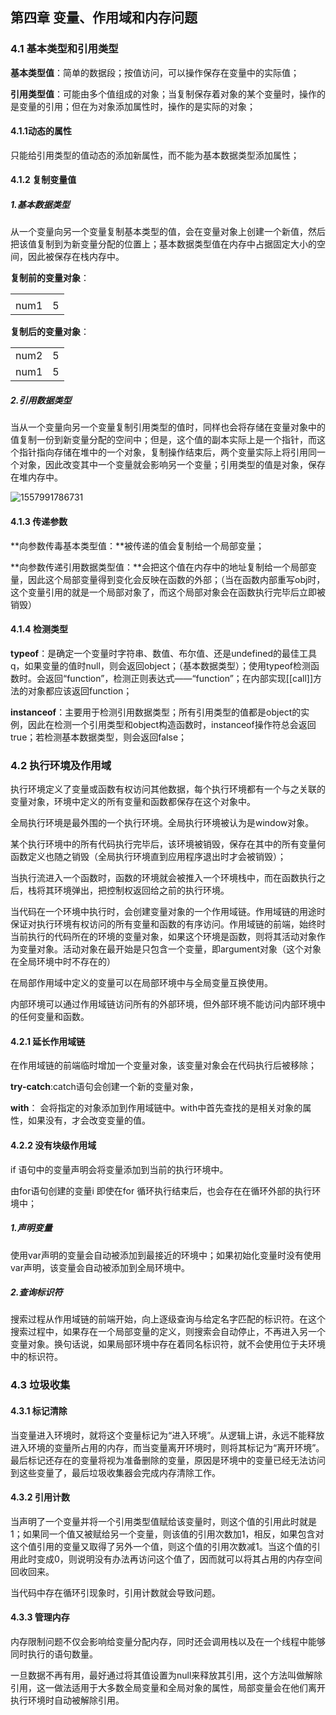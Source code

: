 ## 第四章 变量、作用域和内存问题

### 4.1 基本类型和引用类型

**基本类型值**：简单的数据段；按值访问，可以操作保存在变量中的实际值；

**引用类型值**：可能由多个值组成的对象；当复制保存着对象的某个变量时，操作的是变量的引用；但在为对象添加属性时，操作的是实际的对象；

#### 4.1.1动态的属性

只能给引用类型的值动态的添加新属性，而不能为基本数据类型添加属性；

#### 4.1.2 复制变量值

##### 1.基本数据类型

从一个变量向另一个变量复制基本类型的值，会在变量对象上创建一个新值，然后把该值复制到为新变量分配的位置上；基本数据类型值在内存中占据固定大小的空间，因此被保存在栈内存中。

**复制前的变量对象**：

|      |      |
| :--: | :--: |
|      |      |
| num1 |  5   |

**复制后的变量对象**：

|      |      |
| :--: | :--: |
| num2 |  5   |
| num1 |  5   |

##### 2.引用数据类型

当从一个变量向另一个变量复制引用类型的值时，同样也会将存储在变量对象中的值复制一份到新变量分配的空间中；但是，这个值的副本实际上是一个指针，而这个指针指向存储在堆中的一个对象，复制操作结束后，两个变量实际上将引用同一个对象，因此改变其中一个变量就会影响另一个变量；引用类型的值是对象，保存在堆内存中。

![1557991786731](C:\Users\L\AppData\Local\Temp\1557991786731.png)

#### 4.1.3 传递参数

**向参数传毒基本类型值：**被传递的值会复制给一个局部变量；

**向参数传递引用数据类型值：**会把这个值在内存中的地址复制给一个局部变量，因此这个局部变量得到变化会反映在函数的外部；（当在函数内部重写obj时，这个变量引用的就是一个局部对象了，而这个局部对象会在函数执行完毕后立即被销毁）

#### 4.1.4 检测类型

**typeof**：是确定一个变量时字符串、数值、布尔值、还是undefined的最佳工具q，如果变量的值时null，则会返回object；（基本数据类型）；使用typeof检测函数时。会返回“function”，检测正则表达式——“function”；在内部实现[[call]]方法的对象都应该返回function；

**instanceof**：主要用于检测引用数据类型；所有引用类型的值都是object的实例，因此在检测一个引用类型和object构造函数时，instanceof操作符总会返回true；若检测基本数据类型，则会返回false；

### 4.2 执行环境及作用域

执行环境定义了变量或函数有权访问其他数据，每个执行环境都有一个与之关联的变量对象，环境中定义的所有变量和函数都保存在这个对象中。

全局执行环境是最外围的一个执行环境。全局执行环境被认为是window对象。

某个执行环境中的所有代码执行完毕后，该环境被销毁，保存在其中的所有变量何函数定义也随之销毁（全局执行环境直到应用程序退出时才会被销毁）；

当执行流进入一个函数时，函数的环境就会被推入一个环境栈中，而在函数执行之后，栈将其环境弹出，把控制权返回给之前的执行环境。

当代码在一个环境中执行时，会创建变量对象的一个作用域链。作用域链的用途时保证对执行环境有权访问的所有变量和函数的有序访问。作用域链的前端，始终时当前执行的代码所在的环境的变量对象，如果这个环境是函数，则将其活动对象作为变量对象。活动对象在最开始是只包含一个变量，即argument对象（这个对象在全局环境中时不存在的）

在局部作用域中定义的变量可以在局部环境中与全局变量互换使用。

内部环境可以通过作用域链访问所有的外部环境，但外部环境不能访问内部环境中的任何变量和函数。

#### 4.2.1 延长作用域链

在作用域链的前端临时增加一个变量对象，该变量对象会在代码执行后被移除；

**try-catch**:catch语句会创建一个新的变量对象，

**with**： 会将指定的对象添加到作用域链中。with中首先查找的是相关对象的属性，如果没有，才会改变变量的值。

#### 4.2.2 没有块级作用域

if 语句中的变量声明会将变量添加到当前的执行环境中。

由for语句创建的变量i 即使在for 循环执行结束后，也会存在在循环外部的执行环境中；

##### 1.声明变量

使用var声明的变量会自动被添加到最接近的环境中；如果初始化变量时没有使用var声明，该变量会自动被添加到全局环境中。

##### 2.查询标识符

搜索过程从作用域链的前端开始，向上逐级查询与给定名字匹配的标识符。在这个搜索过程中，如果存在一个局部变量的定义，则搜索会自动停止，不再进入另一个变量对象。换句话说，如果局部环境中存在着同名标识符，就不会使用位于夫环境中的标识符。

### 4.3 垃圾收集

#### 4.3.1 标记清除

当变量进入环境时，就将这个变量标记为“进入环境”。从逻辑上讲，永远不能释放进入环境的变量所占用的内存，而当变量离开环境时，则将其标记为“离开环境”。最后标记还存在的变量将视为准备删除的变量，原因是环境中的变量已经无法访问到这些变量了，最后垃圾收集器会完成内存清除工作。

#### 4.3.2 引用计数

当声明了一个变量并将一个引用类型值赋给该变量时，则这个值的引用此时就是1；如果同一个值又被赋给另一个变量，则该值的引用次数加1，相反，如果包含对这个值引用的变量又取得了另外一个值，则这个值的引用次数减1。当这个值的引用此时变成0，则说明没有办法再访问这个值了，因而就可以将其占用的内存空间回收回来。

当代码中存在循环引现象时，引用计数就会导致问题。

#### 4.3.3 管理内存

内存限制问题不仅会影响给变量分配内存，同时还会调用栈以及在一个线程中能够同时执行的语句数量。

一旦数据不再有用，最好通过将其值设置为null来释放其引用，这个方法叫做解除引用，这一做法适用于大多数全局变量和全局对象的属性，局部变量会在他们离开执行环境时自动被解除引用。

